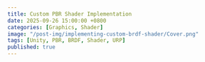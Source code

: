 ```yaml
---
title: Custom PBR Shader Implementation
date: 2025-09-26 15:00:00 +0800
categories: [Graphics, Shader]
image: "/post-img/implementing-custom-brdf-shader/Cover.png"
tags: [Unity, PBR, BRDF, Shader, URP]
published: true
---
```

